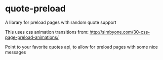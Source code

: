 # quote-preload
A library for preload pages with random quote support

This uses css animation transitions from: http://simbyone.com/30-css-page-preload-animations/

Point to your favorite quotes api, to allow for preload pages with some nice messages
